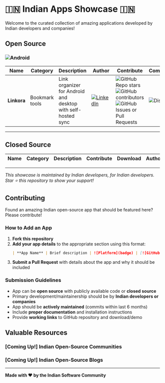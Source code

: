 # 🇮🇳 Indian Apps Showcase 🇮🇳

Welcome to the curated collection of amazing applications developed by Indian developers and companies!

## Open Source
### ![Android](https://img.shields.io/badge/Android-3DDC84?style=for-the-badge&logo=android&logoColor=white)

| Name | Category | Description | Author | Contribute | Community/Website | Download |
|------|----------|-------------|--------|------------|-------------------|----------|
| **Linkora** | Bookmark tools | Link organizer for Android and desktop with self-hosted sync | [![LinkedIn](https://img.shields.io/badge/LinkedIn-0A66C2?style=plastic&logo=linkedin&logoColor=white)](https://in.linkedin.com/in/sakethpathike) | ![GitHub Repo stars](https://img.shields.io/github/stars/LinkoraApp/Linkora?style=plastic&logo=github&logoColor=white&labelColor=100000&link=https%3A%2F%2Fgithub.com%2FLinkoraApp%2FLinkora) ![GitHub contributors](https://img.shields.io/github/contributors/LinkoraApp/Linkora?style=plastic&logo=github&logoColor=white&labelColor=100000&link=https%3A%2F%2Fgithub.com%2FLinkoraApp%2FLinkora) ![GitHub Issues or Pull Requests](https://img.shields.io/github/issues/LinkoraApp/Linkora?style=plastic&logo=github&logoColor=white&labelColor=100000&link=https%3A%2F%2Fgithub.com%2FLinkoraApp%2FLinkora) | ![Discord](https://img.shields.io/discord/1214971383352664104?style=plastic&logo=discord&logoColor=white&label=Discord&labelColor=5865F2&link=https%3A%2F%2Fdiscord.gg%2FZDBXNtv8MD) | [<img src="https://f-droid.org/badge/get-it-on.png" alt="Get it on F-Droid" height="80">](https://f-droid.org/en/packages/com.sakethh.linkora/) |

---

## Closed Source
| Name | Category | Description | Contribute | Download | Author | Community/Website |
|------|----------|-------------|------------|----------|--------|-------------------|

---

*This showcase is maintained by Indian developers, for Indian developers. Star ⭐ this repository to show your support!*

## Contributing

Found an amazing Indian open-source app that should be featured here? Please contribute!

### How to Add an App

1. **Fork this repository**
2. **Add your app details** to the appropriate section using this format:
   ```markdown
   | **App Name** | Brief description | ![Platform](badge) | [![GitHub](badge)](github-link) [![Store](badge)](store-link) |
   ```
3. **Submit a Pull Request** with details about the app and why it should be included

### Submission Guidelines

- App can be **open source** with publicly available code or **closed source**
- Primary development/maintainership should be by **Indian developers or companies**
- App should be **actively maintained** (commits within last 6 months)
- Include **proper documentation** and installation instructions
- Provide **working links** to GitHub repository and download/demo

## Valuable Resources
### [Coming Up!] Indian Open-Source Communities
### [Coming Up!] Indian Open-Source Blogs

---

**Made with ❤️ by the Indian Software Community**
